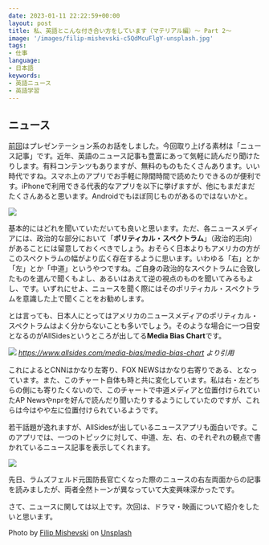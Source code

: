 ```yaml
---
date: 2023-01-11 22:22:59+00:00
layout: post
title: 私、英語とこんな付き合い方をしています（マテリアル編）〜 Part 2〜
image: '/images/filip-mishevski-c5QdMcuFlgY-unsplash.jpg'
tags:
- 仕事
language:
- 日本語
keywords:
- 英語ニュース
- 英語学習
---
```


## ニュース


[前回](https://blog.shin.do/2023/01/how-i-work-with-english-with-materials-part1/)はプレゼンテーション系のお話をしました。今回取り上げる素材は「ニュース記事」です。近年、英語のニュース記事も豊富にあって気軽に読んだり聞けたりします。有料コンテンツもありますが、無料のものもたくさんあります。いい時代ですね。スマホ上のアプリでお手軽に隙間時間で読めたりできるのが便利です。iPhoneで利用できる代表的なアプリを以下に挙げますが、他にもまだまだたくさんあると思います。Androidでもほぼ同じものがあるのではないかと。

![]({{site.baseurl}}/images/News-Apps-473x1024.png)

基本的にはどれを聞いていただいても良いと思います。ただ、各ニュースメディアには、政治的な部分において「**ポリティカル・スペクトラム**」（政治的志向）があることには留意しておくべきでしょう。おそらく日本よりもアメリカの方がこのスペクトラムの幅がより広く存在するように思います。いわゆる「右」とか「左」とか「中道」というやつですね。ご自身の政治的なスペクトラムに合致したものを選んで聞くもよし、あるいはあえて逆の視点のものを聞いてみるもよし、です。いずれにせよ、ニュースを聞く際にはそのポリティカル・スペクトラムを意識した上で聞くことをお勧めします。

とは言っても、日本人にとってはアメリカのニュースメディアのポリティカル・スペクトラムはよく分からないことも多いでしょう。そのような場合に一つ目安となるのがAllSidesというところが出してる**Media Bias Chart**です。

![]({{site.baseurl}}/images/AllSidesMediaBiasChart-Version7.1-906x1024.jpg)
*https://www.allsides.com/media-bias/media-bias-chart より引用*

これによるとCNNはかなり左寄り、FOX NEWSはかなり右寄りである、となっています。また、このチャート自体も時と共に変化しています。私は右・左どちらの側にも寄りたくないので、このチャートで中道メディアと位置付けられていたAP Newsやnprを好んで読んだり聞いたりするようにしていたのですが、これらは今はやや左に位置付けられているようです。

若干話題が逸れますが、AllSidesが出しているニュースアプリも面白いです。このアプリでは、一つのトピックに対して、中道、左、右、のそれぞれの観点で書かれているニュース記事を表示してくれます。

![]({{site.baseurl}}/images/AllSidesApps-473x1024.png)

先日、ラムズフェルド元国防長官亡くなった際のニュースの右左両面からの記事を読みましたが、両者全然トーンが異なっていて大変興味深かったです。

さて、ニュースに関しては以上です。次回は、ドラマ・映画について紹介をしたいと思います。

Photo by [Filip Mishevski](https://unsplash.com/ja/@filipthedesigner?utm_source=unsplash&utm_medium=referral&utm_content=creditCopyText) on [Unsplash](https://unsplash.com/s/photos/news?utm_source=unsplash&utm_medium=referral&utm_content=creditCopyText)
